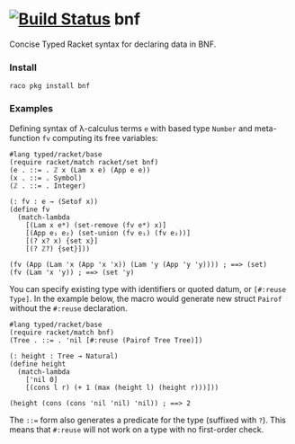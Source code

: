 [![Build Status](https://travis-ci.org/philnguyen/bnf.svg?branch=master)](https://travis-ci.org/philnguyen/bnf) bnf
=========================================

Concise Typed Racket syntax for declaring data in BNF.

### Install

```
raco pkg install bnf
```

### Examples

Defining syntax of λ-calculus terms `e` with based type `Number` and
meta-function `fv` computing its free variables:
```racket
#lang typed/racket/base
(require racket/match racket/set bnf)
(e . ::= . ℤ x (Lam x e) (App e e))
(x . ::= . Symbol)
(ℤ . ::= . Integer)

(: fv : e → (Setof x))
(define fv
  (match-lambda
    [(Lam x e*) (set-remove (fv e*) x)]
    [(App e₁ e₂) (set-union (fv e₁) (fv e₂))]
    [(? x? x) {set x}]
    [(? ℤ?) {set}]))

(fv (App (Lam 'x (App 'x 'x)) (Lam 'y (App 'y 'y)))) ; ==> (set)
(fv (Lam 'x 'y)) ; ==> (set 'y)
```

You can specify existing type with identifiers or quoted datum, or `[#:reuse Type]`.
In the example below, the macro would generate new struct `Pairof` without
the `#:reuse` declaration.
```racket
#lang typed/racket/base
(require racket/match bnf)
(Tree . ::= . 'nil [#:reuse (Pairof Tree Tree)])

(: height : Tree → Natural)
(define height
  (match-lambda
    ['nil 0]
    [(cons l r) (+ 1 (max (height l) (height r)))]))

(height (cons (cons 'nil 'nil) 'nil)) ; ==> 2
```

The `::=` form also generates a predicate for the type (suffixed with `?`).
This means that `#:reuse` will not work on a type with no first-order check.

